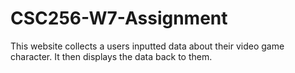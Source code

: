 # CSC256-W7-Assignment

This website collects a users inputted data about their video game character. It then displays the data back to them.
